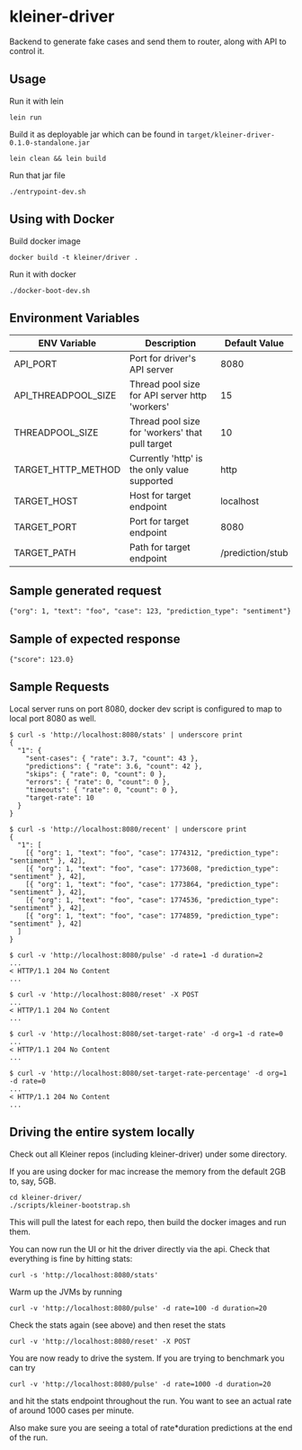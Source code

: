 # kleiner-driver
Backend to generate fake cases and send them to router, along with API to control it.

## Usage

Run it with lein

    lein run

Build it as deployable jar which can be found in `target/kleiner-driver-0.1.0-standalone.jar`

    lein clean && lein build

Run that jar file

    ./entrypoint-dev.sh


## Using with Docker

Build docker image

    docker build -t kleiner/driver .

Run it with docker

    ./docker-boot-dev.sh

## Environment Variables
| ENV Variable            | Description                                      | Default Value    |
|-------------------------|--------------------------------------------------|------------------|
| API_PORT                | Port for driver's API server                     | 8080             |
| API_THREADPOOL_SIZE     | Thread pool size for API server http 'workers'   | 15               |
| THREADPOOL_SIZE         | Thread pool size for 'workers' that pull target  | 10               |
| TARGET_HTTP_METHOD      | Currently 'http' is the only value supported     | http             |
| TARGET_HOST             | Host for target endpoint                         | localhost        |
| TARGET_PORT             | Port for target endpoint                         | 8080             |
| TARGET_PATH             | Path for target endpoint                         | /prediction/stub |

## Sample generated request

    {"org": 1, "text": "foo", "case": 123, "prediction_type": "sentiment"}

## Sample of expected response

    {"score": 123.0}


## Sample Requests
Local server runs on port 8080, docker dev script is configured to map to local port 8080 as well.
```
$ curl -s 'http://localhost:8080/stats' | underscore print
{
  "1": {
    "sent-cases": { "rate": 3.7, "count": 43 },
    "predictions": { "rate": 3.6, "count": 42 },
    "skips": { "rate": 0, "count": 0 },
    "errors": { "rate": 0, "count": 0 },
    "timeouts": { "rate": 0, "count": 0 },
    "target-rate": 10
  }
}

$ curl -s 'http://localhost:8080/recent' | underscore print
{
  "1": [
    [{ "org": 1, "text": "foo", "case": 1774312, "prediction_type": "sentiment" }, 42],
    [{ "org": 1, "text": "foo", "case": 1773608, "prediction_type": "sentiment" }, 42],
    [{ "org": 1, "text": "foo", "case": 1773864, "prediction_type": "sentiment" }, 42],
    [{ "org": 1, "text": "foo", "case": 1774536, "prediction_type": "sentiment" }, 42],
    [{ "org": 1, "text": "foo", "case": 1774859, "prediction_type": "sentiment" }, 42]
  ]
}

$ curl -v 'http://localhost:8080/pulse' -d rate=1 -d duration=2
...
< HTTP/1.1 204 No Content
...

$ curl -v 'http://localhost:8080/reset' -X POST
...
< HTTP/1.1 204 No Content
...

$ curl -v 'http://localhost:8080/set-target-rate' -d org=1 -d rate=0
...
< HTTP/1.1 204 No Content
...

$ curl -v 'http://localhost:8080/set-target-rate-percentage' -d org=1 -d rate=0
...
< HTTP/1.1 204 No Content
...

```

## Driving the entire system locally

Check out all Kleiner repos (including kleiner-driver) under some directory.

If you are using docker for mac increase the memory from the default 2GB to, say, 5GB.

    cd kleiner-driver/
    ./scripts/kleiner-bootstrap.sh

This will pull the latest for each repo, then build the docker images and run them.

You can now run the UI or hit the driver directly via the api. Check that everything is fine by hitting stats:

    curl -s 'http://localhost:8080/stats'

Warm up the JVMs by running

    curl -v 'http://localhost:8080/pulse' -d rate=100 -d duration=20

Check the stats again (see above) and then reset the stats

    curl -v 'http://localhost:8080/reset' -X POST

You are now ready to drive the system. If you are trying to benchmark you can try

    curl -v 'http://localhost:8080/pulse' -d rate=1000 -d duration=20

and hit the stats endpoint throughout the run. You want to see an actual rate of around 1000 cases per minute.

Also make sure you are seeing a total of rate*duration predictions at the end of the run.
